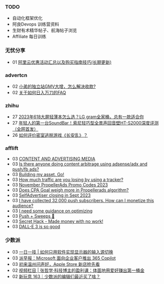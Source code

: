 ### TODO
-  自动化框架优化
-  阿良Devops 训练营资料
-  生财有术精华帖子、航海帖子浏览
-  Affiliate 每日训练

### 无忧分享
<!-- ruyo:START -->
-  01 [阿里云优惠活动汇总以及购买指南技巧&lpar;长期更新&rpar;](https://51.ruyo.net/18526.html)<!-- ruyo:END -->

### advertcn
<!-- advertcn:START -->
-  02 [小弟的独立站GMV大增，怎么解决收款?](https://www.advertcn.com/forum.php?mod=viewthread&tid=112792)
-  02 [关于如何日入万刀的FAQ](https://www.advertcn.com/forum.php?mod=viewthread&tid=112790)<!-- advertcn:END -->

### zhihu
<!-- zhihu:START -->
-  27 [2023年618大屏轻薄本怎么选？LG gram全家桶，总有一款适合你](http://zhuanlan.zhihu.com/p/632641888?utm_campaign=rss&utm_medium=rss&utm_source=rss&utm_content=title)
-  27 [年轻人的第一台SoundBar！索尼轻巧型全景声回音壁HT-S2000深度评测（全网首发）](http://zhuanlan.zhihu.com/p/630990296?utm_campaign=rss&utm_medium=rss&utm_source=rss&utm_content=title)
-  26 [如何评价密室逃脱游戏《长安乱》？](http://www.zhihu.com/question/563950552/answer/3045961312?utm_campaign=rss&utm_medium=rss&utm_source=rss&utm_content=title)<!-- zhihu:END -->

### afflift
<!-- afflift:START -->
-  03 [CONTENT AND ADVERTISING MEDIA](https://afflift.com/f/threads/content-and-advertising-media.11793/)
-  03 [Is there anyone doing content arbitrage using adsense/adx and push/fb ads?](https://afflift.com/f/threads/is-there-anyone-doing-content-arbitrage-using-adsense-adx-and-push-fb-ads.11927/)
-  03 [Building my asset. Go!](https://afflift.com/f/threads/building-my-asset-go.11736/)
-  03 [How much traffic are you losing by using a tracker?](https://afflift.com/f/threads/how-much-traffic-are-you-losing-by-using-a-tracker.11131/)
-  03 [November PropellerAds Promo Codes 2023](https://afflift.com/f/threads/november-propellerads-promo-codes-2023.11924/)
-  03 [Does CPA Goal weigh more in Propellerads algorithm?](https://afflift.com/f/threads/does-cpa-goal-weigh-more-in-propellerads-algorithm.11929/)
-  03 [SelfAdvertiser closing in Sept 2023](https://afflift.com/f/threads/selfadvertiser-closing-in-sept-2023.11544/)
-  03 [I have collected 32,000 push subscribers. How can I monetize this audience?](https://afflift.com/f/threads/i-have-collected-32-000-push-subscribers-how-can-i-monetize-this-audience.11928/)
-  03 [I need some guidance on optimizing](https://afflift.com/f/threads/i-need-some-guidance-on-optimizing.11788/)
-  03 [Push + Sweeps 🚀](https://afflift.com/f/threads/push-sweeps-%F0%9F%9A%80.11919/)
-  03 [Secret Hack - Made money with no work!](https://afflift.com/f/threads/secret-hack-made-money-with-no-work.11926/)
-  03 [DALL-E 3 is so good](https://afflift.com/f/threads/dall-e-3-is-so-good.11716/)<!-- afflift:END -->

### 少数派
<!-- sspai:START -->
-  03 [一日一技 | 如何只用软件实现显示器的输入源切换](https://sspai.com/post/83908)
-  03 [派早报：Microsoft 面向企业客户推出 365 Copilot](https://sspai.com/post/84098)
-  03 [初来温州问声好，Apple Store 新店抢先看](https://sspai.com/post/84084)
-  02 [视频栏目 | 张哲学·科技博主的盈利课：体面地用爱好赚出第一桶金](https://sspai.com/post/84083)
-  02 [新玩意 163｜少数派的编辑们最近买了啥？](https://sspai.com/post/84088)<!-- sspai:END -->
